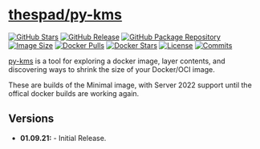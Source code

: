 # [thespad/py-kms](https://github.com/thespad/docker-py-kms)

[![GitHub Stars](https://img.shields.io/github/stars/thespad/docker-py-kms.svg?color=94398d&labelColor=555555&logoColor=ffffff&style=for-the-badge&logo=github)](https://github.com/thespad/docker-py-kms)
[![GitHub Release](https://img.shields.io/github/release/thespad/docker-py-kms.svg?color=94398d&labelColor=555555&logoColor=ffffff&style=for-the-badge&logo=github)](https://github.com/thespad/docker-py-kms/releases)
[![GitHub Package Repository](https://img.shields.io/static/v1.svg?color=94398d&labelColor=555555&logoColor=ffffff&style=for-the-badge&label=thespad&message=GitHub%20Package&logo=github)](https://github.com/thespad/docker-py-kms/packages)
[![Image Size](https://img.shields.io/docker/image-size/thespad/py-kms/latest?color=94398d&labelColor=555555&logoColor=ffffff&style=for-the-badge&label=Size)](#)
[![Docker Pulls](https://img.shields.io/docker/pulls/thespad/py-kms.svg?color=94398d&labelColor=555555&logoColor=ffffff&style=for-the-badge&label=pulls&logo=docker)](https://hub.docker.com/r/thespad/py-kms)
[![Docker Stars](https://img.shields.io/docker/stars/thespad/py-kms.svg?color=94398d&labelColor=555555&logoColor=ffffff&style=for-the-badge&label=stars&logo=docker)](https://hub.docker.com/r/thespad/py-kms)
[![License](https://img.shields.io/github/license/thespad/docker-py-kms?color=94398d&logo=Github&logoColor=ffffff&style=for-the-badge)](#)
[![Commits](https://img.shields.io/github/commits-since/thespad/docker-py-kms/latest?color=94398d&include_prereleases&logo=github&style=for-the-badge)](#)

[py-kms](https://github.com/SystemRage/py-kms) is a tool for exploring a docker image, layer contents, and discovering ways to shrink the size of your Docker/OCI image.

These are builds of the Minimal image, with Server 2022 support until the offical docker builds are working again.

## Versions

* **01.09.21:** - Initial Release.